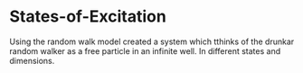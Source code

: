 # States-of-Excitation
Using the random walk model created a system which tthinks of the drunkar random walker as a free particle in an infinite well. In different states and dimensions.
